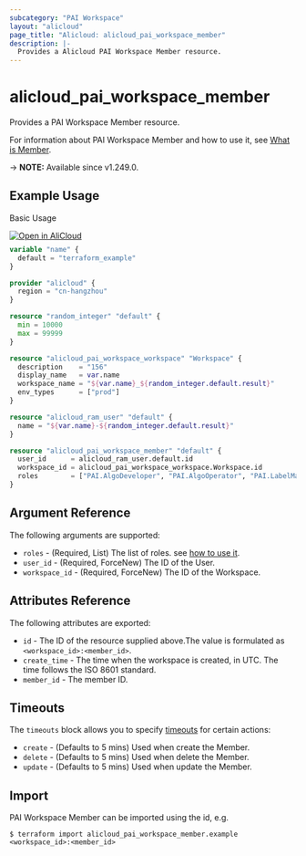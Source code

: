 ```yaml
---
subcategory: "PAI Workspace"
layout: "alicloud"
page_title: "Alicloud: alicloud_pai_workspace_member"
description: |-
  Provides a Alicloud PAI Workspace Member resource.
---
```


# alicloud_pai_workspace_member

Provides a PAI Workspace Member resource.



For information about PAI Workspace Member and how to use it, see [What is Member](https://www.alibabacloud.com/help/en/pai/developer-reference/api-aiworkspace-2021-02-04-createmember).

-> **NOTE:** Available since v1.249.0.

## Example Usage

Basic Usage

<div style="display: block;margin-bottom: 40px;"><div class="oics-button" style="float: right;position: absolute;margin-bottom: 10px;">
  <a href="https://api.aliyun.com/terraform?resource=alicloud_pai_workspace_member&exampleId=d45e21f4-48ed-4a9b-7051-707e5169e6c8407e61c0&activeTab=example&spm=docs.r.pai_workspace_member.0.d45e21f448&intl_lang=EN_US" target="_blank">
    <img alt="Open in AliCloud" src="https://img.alicdn.com/imgextra/i1/O1CN01hjjqXv1uYUlY56FyX_!!6000000006049-55-tps-254-36.svg" style="max-height: 44px; max-width: 100%;">
  </a>
</div></div>

```terraform
variable "name" {
  default = "terraform_example"
}

provider "alicloud" {
  region = "cn-hangzhou"
}

resource "random_integer" "default" {
  min = 10000
  max = 99999
}

resource "alicloud_pai_workspace_workspace" "Workspace" {
  description    = "156"
  display_name   = var.name
  workspace_name = "${var.name}_${random_integer.default.result}"
  env_types      = ["prod"]
}

resource "alicloud_ram_user" "default" {
  name = "${var.name}-${random_integer.default.result}"
}

resource "alicloud_pai_workspace_member" "default" {
  user_id      = alicloud_ram_user.default.id
  workspace_id = alicloud_pai_workspace_workspace.Workspace.id
  roles        = ["PAI.AlgoDeveloper", "PAI.AlgoOperator", "PAI.LabelManager"]
}
```

## Argument Reference

The following arguments are supported:
* `roles` - (Required, List) The list of roles. see [how to use it](https://www.alibabacloud.com/help/en/pai/developer-reference/api-aiworkspace-2021-02-04-createmember).
* `user_id` - (Required, ForceNew) The ID of the User.
* `workspace_id` - (Required, ForceNew) The ID of the Workspace.

## Attributes Reference

The following attributes are exported:
* `id` - The ID of the resource supplied above.The value is formulated as `<workspace_id>:<member_id>`.
* `create_time` - The time when the workspace is created, in UTC. The time follows the ISO 8601 standard.
* `member_id` - The member ID.

## Timeouts

The `timeouts` block allows you to specify [timeouts](https://developer.hashicorp.com/terraform/language/resources/syntax#operation-timeouts) for certain actions:
* `create` - (Defaults to 5 mins) Used when create the Member.
* `delete` - (Defaults to 5 mins) Used when delete the Member.
* `update` - (Defaults to 5 mins) Used when update the Member.

## Import

PAI Workspace Member can be imported using the id, e.g.

```shell
$ terraform import alicloud_pai_workspace_member.example <workspace_id>:<member_id>
```
